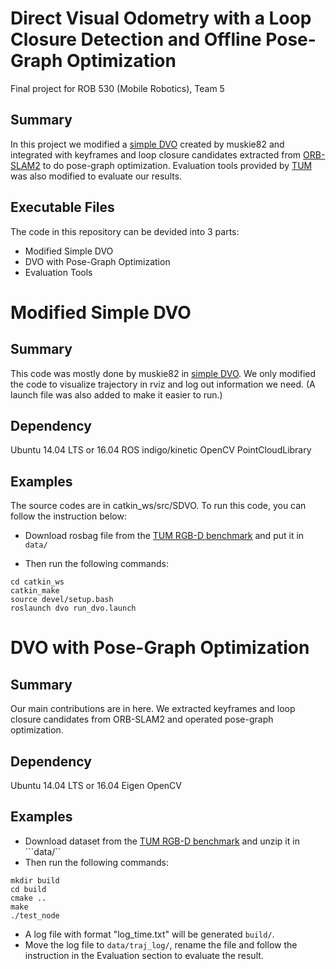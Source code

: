 # Direct Visual Odometry with a Loop Closure Detection and Offline Pose-Graph Optimization 
Final project for ROB 530 (Mobile Robotics), Team 5

## Summary
In this project we modified a [simple DVO](https://github.com/muskie82/simple_dvo) created by muskie82 and integrated with keyframes and loop closure candidates extracted from [ORB-SLAM2](https://github.com/raulmur/ORB_SLAM2) to do pose-graph optimization. 
Evaluation tools provided by [TUM](https://vision.in.tum.de/data/datasets/rgbd-dataset/tools) was also modified to evaluate our results.

## Executable Files
The code in this repository can be devided into 3 parts:
* Modified Simple DVO
* DVO with Pose-Graph Optimization
* Evaluation Tools

# Modified Simple DVO

## Summary
This code was mostly done by muskie82 in [simple DVO](https://github.com/muskie82/simple_dvo). We only modified the code to visualize trajectory in rviz and log out information we need. (A launch file was also added to make it easier to run.)

## Dependency
Ubuntu 14.04 LTS or 16.04
ROS indigo/kinetic
OpenCV
PointCloudLibrary

## Examples
The source codes are in catkin_ws/src/SDVO. To run this code, you can follow the instruction below:
* Download rosbag file from the [TUM RGB-D benchmark](https://vision.in.tum.de/rgbd/dataset/freiburg2/rgbd_dataset_freiburg2_desk.bag) and put it in ```data/``` 

* Then run the following commands:
```
cd catkin_ws
catkin_make
source devel/setup.bash
roslaunch dvo run_dvo.launch
```

# DVO with Pose-Graph Optimization

## Summary
Our main contributions are in here. We extracted keyframes and loop closure candidates from ORB-SLAM2 and operated pose-graph optimization.

## Dependency
Ubuntu 14.04 LTS or 16.04
Eigen
OpenCV

## Examples
* Download dataset from the [TUM RGB-D benchmark](https://vision.in.tum.de/rgbd/dataset/freiburg2/rgbd_dataset_freiburg2_desk.tgz) and unzip it in ```data/``
* Then run the following commands:
```
mkdir build
cd build
cmake ..
make
./test_node
```
* A log file with format "log_time.txt" will be generated ```build/```. 
* Move the log file to ```data/traj_log/```, rename the file and follow the instruction in the Evaluation section to evaluate the result.




